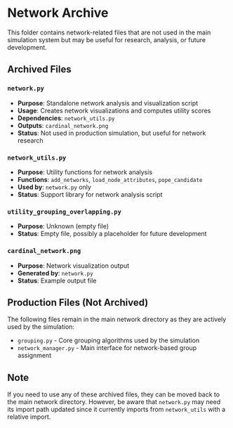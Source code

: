 # Network Archive

This folder contains network-related files that are not used in the main simulation system but may be useful for research, analysis, or future development.

## Archived Files

### `network.py`
- **Purpose**: Standalone network analysis and visualization script
- **Usage**: Creates network visualizations and computes utility scores
- **Dependencies**: `network_utils.py`
- **Outputs**: `cardinal_network.png`
- **Status**: Not used in production simulation, but useful for network research

### `network_utils.py`
- **Purpose**: Utility functions for network analysis
- **Functions**: `add_networks`, `load_node_attributes`, `pope_candidate`
- **Used by**: `network.py` only
- **Status**: Support library for network analysis script

### `utility_grouping_overlapping.py`
- **Purpose**: Unknown (empty file)
- **Status**: Empty file, possibly a placeholder for future development

### `cardinal_network.png`
- **Purpose**: Network visualization output
- **Generated by**: `network.py`
- **Status**: Example output file

## Production Files (Not Archived)

The following files remain in the main network directory as they are actively used by the simulation:

- `grouping.py` - Core grouping algorithms used by the simulation
- `network_manager.py` - Main interface for network-based group assignment

## Note

If you need to use any of these archived files, they can be moved back to the main network directory. However, be aware that `network.py` may need its import path updated since it currently imports from `network_utils` with a relative import.
